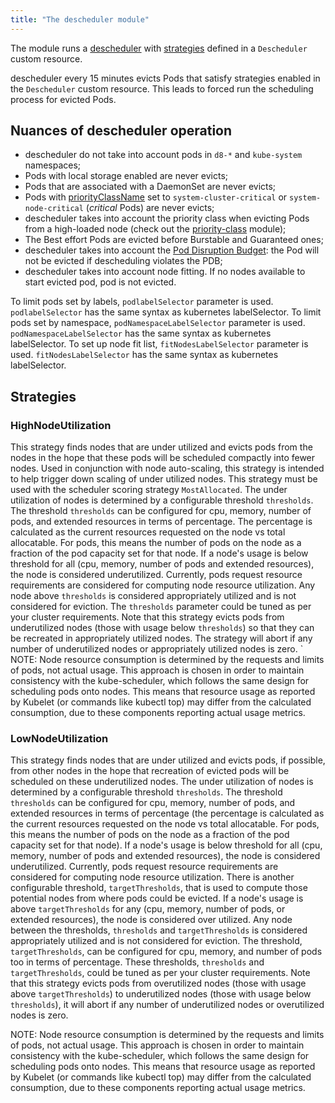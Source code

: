 ```yaml
---
title: "The descheduler module"
---
```


The module runs a [descheduler](https://github.com/kubernetes-sigs/descheduler) with [strategies](#strategies) defined in a `Descheduler` custom resource.

descheduler every 15 minutes evicts Pods that satisfy strategies enabled in the `Descheduler` custom resource. This leads to forced run the scheduling process for evicted Pods.

## Nuances of descheduler operation

* descheduler do not take into account pods in `d8-*` and `kube-system` namespaces;
* Pods with local storage enabled are never evicts;
* Pods that are associated with a DaemonSet are never evicts;
* Pods with [priorityClassName](../001-priority-class/) set to `system-cluster-critical` or `system-node-critical` (*critical* Pods) are never evicts;
* descheduler takes into account the priority class when evicting Pods from a high-loaded node (check out the [priority-class](../001-priority-class/) module);
* The Best effort Pods are evicted before Burstable and Guaranteed ones;
* descheduler takes into account the [Pod Disruption Budget](https://kubernetes.io/docs/concepts/workloads/pods/disruptions/): the Pod will not be evicted if descheduling violates the PDB;
* descheduler takes into account node fitting. If no nodes available to start evicted pod, pod is not evicted.

To limit pods set by labels, `podlabelSelector` parameter is used. `podlabelSelector` has the same syntax as kubernetes labelSelector.
To limit pods set by namespace, `podNamespaceLabelSelector` parameter is used. `podNamespaceLabelSelector` has the same syntax as kubernetes labelSelector.
To set up node fit list, `fitNodesLabelSelector` parameter is used. `fitNodesLabelSelector` has the same syntax as kubernetes labelSelector.

## Strategies

### HighNodeUtilization

This strategy finds nodes that are under utilized and evicts pods from the nodes in the hope that these pods will be scheduled compactly into fewer nodes. Used in conjunction with node auto-scaling, this strategy is intended to help trigger down scaling of under utilized nodes. This strategy must be used with the scheduler scoring strategy `MostAllocated`.
The under utilization of nodes is determined by a configurable threshold `thresholds`. The threshold `thresholds` can be configured for cpu, memory, number of pods, and extended resources in terms of percentage. The percentage is calculated as the current resources requested on the node vs total allocatable. For pods, this means the number of pods on the node as a fraction of the pod capacity set for that node.
If a node's usage is below threshold for all (cpu, memory, number of pods and extended resources), the node is considered underutilized. Currently, pods request resource requirements are considered for computing node resource utilization. Any node above `thresholds` is considered appropriately utilized and is not considered for eviction.
The `thresholds` parameter could be tuned as per your cluster requirements. Note that this strategy evicts pods from underutilized nodes (those with usage below `thresholds`) so that they can be recreated in appropriately utilized nodes. The strategy will abort if any number of underutilized nodes or appropriately utilized nodes is zero.
`
NOTE: Node resource consumption is determined by the requests and limits of pods, not actual usage. This approach is chosen in order to maintain consistency with the kube-scheduler, which follows the same design for scheduling pods onto nodes. This means that resource usage as reported by Kubelet (or commands like kubectl top) may differ from the calculated consumption, due to these components reporting actual usage metrics.

### LowNodeUtilization

This strategy finds nodes that are under utilized and evicts pods, if possible, from other nodes in the hope that recreation of evicted pods will be scheduled on these underutilized nodes.
The under utilization of nodes is determined by a configurable threshold `thresholds`. The threshold `thresholds` can be configured for cpu, memory, number of pods, and extended resources in terms of percentage (the percentage is calculated as the current resources requested on the node vs total allocatable. For pods, this means the number of pods on the node as a fraction of the pod capacity set for that node).
If a node's usage is below threshold for all (cpu, memory, number of pods and extended resources), the node is considered underutilized. Currently, pods request resource requirements are considered for computing node resource utilization.
There is another configurable threshold, `targetThresholds`, that is used to compute those potential nodes from where pods could be evicted. If a node's usage is above `targetThresholds` for any (cpu, memory, number of pods, or extended resources), the node is considered over utilized. Any node between the thresholds, `thresholds` and `targetThresholds` is considered appropriately utilized and is not considered for eviction. The threshold, `targetThresholds`, can be configured for cpu, memory, and number of pods too in terms of percentage.
These thresholds, `thresholds` and `targetThresholds`, could be tuned as per your cluster requirements. Note that this strategy evicts pods from overutilized nodes (those with usage above `targetThresholds`) to underutilized nodes (those with usage below `thresholds`), it will abort if any number of underutilized nodes or overutilized nodes is zero.

NOTE: Node resource consumption is determined by the requests and limits of pods, not actual usage. This approach is chosen in order to maintain consistency with the kube-scheduler, which follows the same design for scheduling pods onto nodes. This means that resource usage as reported by Kubelet (or commands like kubectl top) may differ from the calculated consumption, due to these components reporting actual usage metrics.
